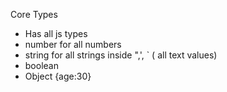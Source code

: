 Core Types

- Has all js types
- number for all numbers
- string for all strings inside ",', ` ( all text values)
- boolean
- Object {age:30}
